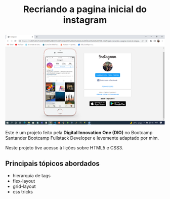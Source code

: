 <h1 align="center"> Recriando a pagina inicial do instagram </h1>

##

![](principal.png)

<p>Este é um projeto feito pela <b>Digital Innovation One (DIO)</b> no Bootcamp Santander Bootcamp Fullstack Developer e levemente adaptado por mim.</p>
 <p> Neste projeto tive acesso à lições sobre HTML5 e CSS3. </p>
<p>
<h2>Principais tópicos abordados</h2>
<ul align="left">
  <li>hierarquia de tags</li>
  <li>flex-layout</li>
  <li>grid-layout</li>
  <li>css tricks</li>
</ul>

</p>
